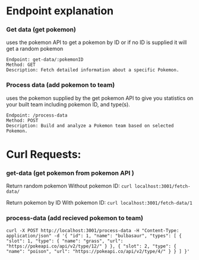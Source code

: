 # Endpoint explanation

### Get data (get pokemon) 

uses the pokemon API to get a pokemon by ID or if no ID is supplied it will get a random pokemon

```
Endpoint: get-data/:pokemonID
Method: GET
Description: Fetch detailed information about a specific Pokemon.
```

### Process data (add pokemon to team)

uses the pokemon supplied by the get pokemon API to give you statistics on your built team including pokemon ID, and type(s).

```
Endpoint: /process-data
Method: POST
Description: Build and analyze a Pokemon team based on selected Pokemon.
```

# Curl Requests:

### get-data (get pokemon from pokemon API )
Return random pokemon
Without pokemon ID: `curl localhost:3001/fetch-data/`

Return pokemon by ID
With    pokemon ID: `curl localhost:3001/fetch-data/1`

### process-data (add recieved pokemon to team)
```
curl -X POST http://localhost:3001/process-data -H "Content-Type: application/json" -d '{ "id": 1, "name": "bulbasaur", "types": [ { "slot": 1, "type": { "name": "grass", "url": "https://pokeapi.co/api/v2/type/12/" } }, { "slot": 2, "type": { "name": "poison", "url": "https://pokeapi.co/api/v2/type/4/" } } ] }'
```
